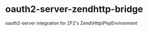 oauth2-server-zendhttp-bridge
=============================

oauth2-server integration for ZF2's Zend\Http\PhpEnvironment
